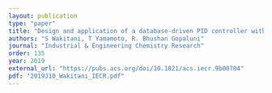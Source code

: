```yaml
---
layout: publication
type: "paper"
title: "Design and application of a database-driven PID controller with data-driven updating algorithm"
authors: "S Wakitani, T Yamamoto, R. Bhushan Gopaluni"
journal: "Industrial & Engineering Chemistry Research"
order: 135
year: 2019
external_url: "https://pubs.acs.org/doi/10.1021/acs.iecr.9b00704"
pdf: "2019J10_Wakitani_IECR.pdf"
---
```

